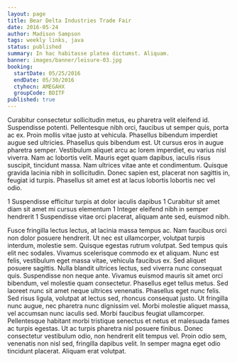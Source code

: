 ```yaml
---
layout: page
title: Bear Delta Industries Trade Fair
date: 2016-05-24
author: Madison Sampson
tags: weekly links, java
status: published
summary: In hac habitasse platea dictumst. Aliquam.
banner: images/banner/leisure-03.jpg
booking:
  startDate: 05/25/2016
  endDate: 05/30/2016
  ctyhocn: AMEGAHX
  groupCode: BDITF
published: true
---
```

Curabitur consectetur sollicitudin metus, eu pharetra velit eleifend id. Suspendisse potenti. Pellentesque nibh orci, faucibus ut semper quis, porta ac ex. Proin mollis vitae justo at vehicula. Phasellus bibendum imperdiet augue sed ultricies. Phasellus quis bibendum est. Ut cursus eros in augue pharetra semper. Vestibulum aliquet arcu ac lorem imperdiet, eu varius nisl viverra. Nam ac lobortis velit. Mauris eget quam dapibus, iaculis risus suscipit, tincidunt massa. Nam ultrices vitae ante et condimentum. Quisque gravida lacinia nibh in sollicitudin. Donec sapien est, placerat non sagittis in, feugiat id turpis. Phasellus sit amet est at lacus lobortis lobortis nec vel odio.

1 Suspendisse efficitur turpis at dolor iaculis dapibus
1 Curabitur sit amet diam sit amet mi cursus elementum
1 Integer eleifend nibh in semper hendrerit
1 Suspendisse vitae orci placerat, aliquam ante sed, euismod nibh.

Fusce fringilla lectus lectus, at lacinia massa tempus ac. Nam faucibus orci non dolor posuere hendrerit. Ut nec est ullamcorper, volutpat turpis interdum, molestie sem. Quisque egestas rutrum volutpat. Sed tempus quis elit nec sodales. Vivamus scelerisque commodo ex et aliquam. Nunc est felis, vestibulum eget massa vitae, vehicula faucibus ex. Sed aliquet posuere sagittis. Nulla blandit ultrices lectus, sed viverra nunc consequat quis. Suspendisse non neque ante. Vivamus euismod mauris sit amet orci bibendum, vel molestie quam consectetur. Phasellus eget tellus metus. Sed laoreet nunc sit amet neque ultrices venenatis. Phasellus eget nunc felis.
Sed risus ligula, volutpat at lectus sed, rhoncus consequat justo. Ut fringilla nunc augue, nec pharetra nunc dignissim vel. Morbi molestie aliquet massa, vel accumsan nunc iaculis sed. Morbi faucibus feugiat ullamcorper. Pellentesque habitant morbi tristique senectus et netus et malesuada fames ac turpis egestas. Ut ac turpis pharetra nisl posuere finibus. Donec consectetur vestibulum odio, non hendrerit elit tempus vel. Proin odio sem, venenatis non nisl sed, fringilla dapibus velit. In semper magna eget odio tincidunt placerat. Aliquam erat volutpat.
